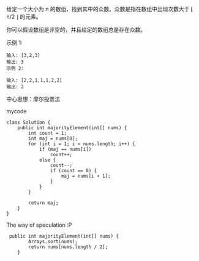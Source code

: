 给定一个大小为 n 的数组，找到其中的众数。众数是指在数组中出现次数大于 ⌊ n/2 ⌋ 的元素。

你可以假设数组是非空的，并且给定的数组总是存在众数。

示例 1:
```
输入: [3,2,3]
输出: 3
示例 2:

输入: [2,2,1,1,1,2,2]
输出: 2
```
中心思想：摩尔投票法

mycode
```
class Solution {
    public int majorityElement(int[] nums) {
		int count = 1;
		int maj = nums[0];
		for (int i = 1; i < nums.length; i++) {
			if (maj == nums[i])
				count++;
			else {
				count--;
				if (count == 0) {
					maj = nums[i + 1];
				}
			}
		}
        
		return maj;
	}
}
```
The way of speculation :P
```
 public int majorityElement(int[] nums) {
		Arrays.sort(nums);
		return nums[nums.length / 2];
	}
```
